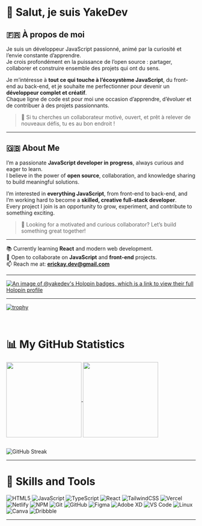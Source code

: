 # 👋 Salut, je suis YakeDev

## 🇫🇷 À propos de moi
Je suis un développeur JavaScript passionné, animé par la curiosité et l’envie constante d’apprendre.  
Je crois profondément en la puissance de l’open source : partager, collaborer et construire ensemble des projets qui ont du sens.  

Je m’intéresse à **tout ce qui touche à l’écosystème JavaScript**, du front-end au back-end, et je souhaite me perfectionner pour devenir un **développeur complet et créatif**.  
Chaque ligne de code est pour moi une occasion d’apprendre, d’évoluer et de contribuer à des projets passionnants.

> 💬 Si tu cherches un collaborateur motivé, ouvert, et prêt à relever de nouveaux défis, tu es au bon endroit !

---

## 🇬🇧 About Me
I’m a passionate **JavaScript developer in progress**, always curious and eager to learn.  
I believe in the power of **open source**, collaboration, and knowledge sharing to build meaningful solutions.  

I’m interested in **everything JavaScript**, from front-end to back-end, and I’m working hard to become a **skilled, creative full-stack developer**.  
Every project I join is an opportunity to grow, experiment, and contribute to something exciting.

> 💬 Looking for a motivated and curious collaborator? Let’s build something great together!

---

📚 Currently learning **React** and modern web development.  
🤝 Open to collaborate on **JavaScript** and **front-end** projects.  
📫 Reach me at: **erickay.dev@gmail.com**

---

[![An image of @yakedev's Holopin badges, which is a link to view their full Holopin profile](https://holopin.me/yakedev)](https://holopin.io/@yakedev)

---

[![trophy](https://github-profile-trophy.vercel.app/?username=YakeDev)](https://github.com/YakeDev/github-profile-trophy)

</br>

# 📊 My GitHub Statistics

<a href="https://github.com/anuraghazra/github-readme-stats">
  <img height=200 align="center" src="https://github-readme-stats.vercel.app/api?username=YakeDev&show_icons=true" />
</a>
<a href="https://github.com/anuraghazra/convoychat">
  <img height=200 align="center" src="https://github-readme-stats.vercel.app/api/top-langs?username=YakeDev&layout=donut-vertical&langs_count=8&card_width=200" />
</a>

</br>

##

![GitHub Streak](https://github-readme-streak-stats.herokuapp.com/?user=YakeDev&theme=dark&hide_border=true)

---

# 🧠 Skills and Tools

![HTML5](https://img.shields.io/badge/-HTML5-E34F26?style=flat-square&logo=html5&logoColor=white)
![JavaScript](https://img.shields.io/badge/-JavaScript-F7DF1E?style=flat-square&logo=javascript&logoColor=black)
![TypeScript](https://img.shields.io/badge/-TypeScript-007ACC?style=flat-square&logo=typescript&logoColor=white)
![React](https://img.shields.io/badge/-React-61DAFB?style=flat-square&logo=react&logoColor=white)
![TailwindCSS](https://img.shields.io/badge/-TailwindCSS-38B2AC?style=flat-square&logo=tailwind-css&logoColor=white)
![Vercel](https://img.shields.io/badge/-Vercel-000000?style=flat-square&logo=vercel&logoColor=white)
![Netlify](https://img.shields.io/badge/-Netlify-00C7B7?style=flat-square&logo=netlify&logoColor=white)
![NPM](https://img.shields.io/badge/-NPM-CB3837?style=flat-square&logo=npm&logoColor=white)
![Git](https://img.shields.io/badge/-Git-F05032?style=flat-square&logo=git&logoColor=white)
![GitHub](https://img.shields.io/badge/-GitHub-181717?style=flat-square&logo=github&logoColor=white)
![Figma](https://img.shields.io/badge/-Figma-F24E1E?style=flat-square&logo=figma&logoColor=white)
![Adobe XD](https://img.shields.io/badge/-Adobe%20XD-FF61F6?style=flat-square&logo=adobe-xd&logoColor=white)
![VS Code](https://img.shields.io/badge/-VS%20Code-007ACC?style=flat-square&logo=visual-studio-code&logoColor=white)
![Linux](https://img.shields.io/badge/-Linux-FCC624?style=flat-square&logo=linux&logoColor=black)
![Canva](https://img.shields.io/badge/-Canva-00C4CC?style=flat-square&logo=canva&logoColor=white)
![Dribbble](https://img.shields.io/badge/-Dribbble-EA4C89?style=flat-square&logo=dribbble&logoColor=white)

---

<!---
YakeDev/YakeDev is a ✨ special ✨ repository because its `README.md` (this file) appears on your GitHub profile.
You can click the Preview link to take a look at your changes.
--->
